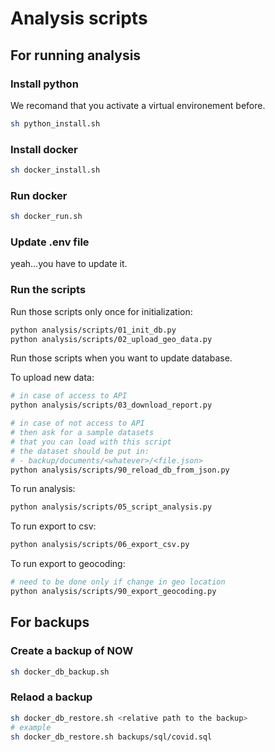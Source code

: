 # Analysis scripts

## For running analysis

### Install python
We recomand that you activate a virtual environement before.

```bash
sh python_install.sh
```

### Install docker
```bash
sh docker_install.sh
```

### Run docker
```bash
sh docker_run.sh
```

### Update .env file

yeah...you have to update it.

### Run the scripts

Run those scripts only once for initialization:

```bash
python analysis/scripts/01_init_db.py
python analysis/scripts/02_upload_geo_data.py
```

Run those scripts when you want to update database.

To upload new data:

```bash
# in case of access to API
python analysis/scripts/03_download_report.py
```

```bash
# in case of not access to API
# then ask for a sample datasets
# that you can load with this script
# the dataset should be put in:
# - backup/documents/<whatever>/<file.json>
python analysis/scripts/90_reload_db_from_json.py
```

To run analysis:

```bash
python analysis/scripts/05_script_analysis.py
```

To run export to csv:

```bash
python analysis/scripts/06_export_csv.py
```

To run export to geocoding:
```bash
# need to be done only if change in geo location
python analysis/scripts/90_export_geocoding.py
```

## For backups

### Create a backup of NOW
```bash
sh docker_db_backup.sh
```

### Relaod a backup
```bash
sh docker_db_restore.sh <relative path to the backup>
# example
sh docker_db_restore.sh backups/sql/covid.sql 
```

